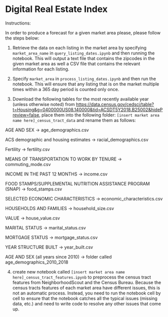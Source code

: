 # Digital Real Estate Index

Instructions:

In order to produce a forecast for a given market area please, please follow the steps below:

1. Retrieve the data on each listing in the market area by specifying `market_area_name` in `query_listing_dates.ipynb` and then running the notebook. This will output a text file that contains the zipcodes in the given market area as well a CSV file that contains the relevant information for each listing.

2. Specify `market_area` in `process_listing_dates.ipynb` and then run the notebook. This will ensure that any listing that is on the market multiple times within a 365 day period is counted only once.

3. Download the following tables for the most recently available year (unless otherwise noted) from https://data.census.gov/cedsci/table?t=Housing&g=0400000US08.140000&tid=ACSDT5Y2018.B25002&hidePreview=false, place them into the following folder: `[insert market area name here]_census_tract_data` and rename them as follows:

AGE AND SEX -> age_demographics.csv

ACS demographic and housing estimates -> racial_demographics.csv

Fertility -> fertility.csv

MEANS OF TRANSPORTATION TO WORK BY TENURE -> commuting_mode.csv

INCOME IN THE PAST 12 MONTHS -> income.csv

FOOD STAMPS/SUPPLEMENTAL NUTRITION ASSISTANCE PROGRAM (SNAP) -> food_stamps.csv

SELECTED ECONOMIC CHARACTERISTICS -> economic_characteristics.csv

HOUSEHOLDS AND FAMILIES -> household_size.csv

VALUE -> house_value.csv

MARITAL STATUS -> marital_status.csv

MORTGAGE STATUS -> mortgage_status.csv

YEAR STRUCTURE BUILT -> year_built.csv

AGE AND SEX (all years since 2010) -> folder called age_demographics_2010_2018


4. create new notebook called `[insert market area name here]_census_tract_features.ipynb` to preprocess the census tract features from NeighborhoodScout and the Census Bureau. Because the census tracts features of each market area have different issues, this is not an automatic process. Instead, you need to run the notebook cell by cell to ensure that the notebook catches all the typical issues (missing data, etc.) and need to write code to resolve any other issues that come up. 






